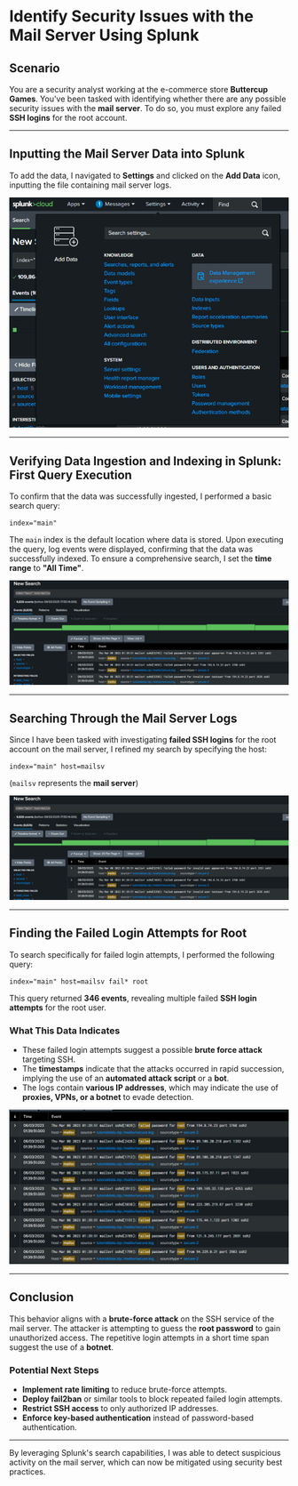 # Identify Security Issues with the Mail Server Using Splunk

## Scenario
You are a security analyst working at the e-commerce store **Buttercup Games**. You've been tasked with identifying whether there are any possible security issues with the **mail server**. To do so, you must explore any failed **SSH logins** for the root account.

---

## Inputting the Mail Server Data into Splunk

To add the data, I navigated to **Settings** and clicked on the **Add Data** icon, inputting the file containing mail server logs.

![Placeholder for Add Data Screenshot](https://github.com/WilliamLievesley/My-Cyber-Security-Projects/blob/main/Project%20List/images/Identify%20Security%20Issues%20with%20the%20Mail%20Server%20Using%20Splunk/add%20data.png)

---

## Verifying Data Ingestion and Indexing in Splunk: First Query Execution

To confirm that the data was successfully ingested, I performed a basic search query:

```splunk
index="main"
```

The `main` index is the default location where data is stored. Upon executing the query, log events were displayed, confirming that the data was successfully indexed. To ensure a comprehensive search, I set the **time range** to **"All Time"**.

![Placeholder for Query Result Screenshot](https://github.com/WilliamLievesley/My-Cyber-Security-Projects/blob/main/Project%20List/images/Identify%20Security%20Issues%20with%20the%20Mail%20Server%20Using%20Splunk/index%20main%20host.png)

---

## Searching Through the Mail Server Logs

Since I have been tasked with investigating **failed SSH logins** for the root account on the mail server, I refined my search by specifying the host:

```splunk
index="main" host=mailsv
```

(`mailsv` represents the **mail server**)

![Placeholder for Mail Server Search Screenshot](https://github.com/WilliamLievesley/My-Cyber-Security-Projects/blob/main/Project%20List/images/Identify%20Security%20Issues%20with%20the%20Mail%20Server%20Using%20Splunk/index%20main%20host.png)

---

## Finding the Failed Login Attempts for Root

To search specifically for failed login attempts, I performed the following query:

```splunk
index="main" host=mailsv fail* root
```

This query returned **346 events**, revealing multiple failed **SSH login attempts** for the root user.

### **What This Data Indicates**
- These failed login attempts suggest a possible **brute force attack** targeting SSH.
- The **timestamps** indicate that the attacks occurred in rapid succession, implying the use of an **automated attack script** or a **bot**.
- The logs contain **various IP addresses**, which may indicate the use of **proxies, VPNs, or a botnet** to evade detection.

![Placeholder for Failed Login Screenshot](https://github.com/WilliamLievesley/My-Cyber-Security-Projects/blob/main/Project%20List/images/Identify%20Security%20Issues%20with%20the%20Mail%20Server%20Using%20Splunk/index%20main%20host%20root.png)

---

## Conclusion
This behavior aligns with a **brute-force attack** on the SSH service of the mail server. The attacker is attempting to guess the **root password** to gain unauthorized access. The repetitive login attempts in a short time span suggest the use of a **botnet**.

### **Potential Next Steps**
- **Implement rate limiting** to reduce brute-force attempts.
- **Deploy fail2ban** or similar tools to block repeated failed login attempts.
- **Restrict SSH access** to only authorized IP addresses.
- **Enforce key-based authentication** instead of password-based authentication.

---

By leveraging Splunk's search capabilities, I was able to detect suspicious activity on the mail server, which can now be mitigated using security best practices.

